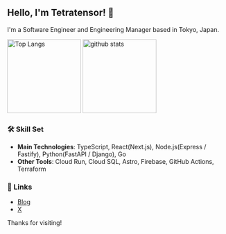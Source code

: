 ## Hello, I'm Tetratensor! 👋
I'm a Software Engineer and Engineering Manager based in Tokyo, Japan.

<div align="left"> 
  <img alt="Top Langs" height="170px" src="https://github-readme-stats.vercel.app/api?username=tetratensor&theme=shadow_blue&layout=compact&cache_seconds=21600" />
  <img alt="github stats" height="170px" src="https://github-readme-stats.vercel.app/api/top-langs/?username=tetratensor&theme=shadow_blue&layout=compact&hide=html,css&cache_seconds=21600" />
</div>


### 🛠 Skill Set
- **Main Technologies**: TypeScript, React(Next.js), Node.js(Express / Fastify), Python(FastAPI / Django), Go
- **Other Tools**: Cloud Run, Cloud SQL, Astro, Firebase, GitHub Actions, Terraform

### 🔗 Links
- [Blog]()
- [X]()

Thanks for visiting!

<!--
**dsk52/dsk52** is a ✨ _special_ ✨ repository because its `README.md` (this file) appears on your GitHub profile.

Here are some ideas to get you started:

- 🔭 I’m currently working on ...
- 🌱 I’m currently learning ...
- 👯 I’m looking to collaborate on ...
- 🤔 I’m looking for help with ...
- 💬 Ask me about ...
- 📫 How to reach me: ...
- 😄 Pronouns: ...
- ⚡ Fun fact: ...
-->
